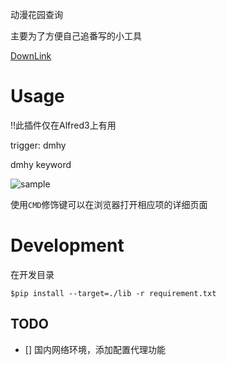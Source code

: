 动漫花园查询

主要为了方便自己追番写的小工具

[DownLink](https://github.com/azzgo/Alfred3-dmhy-search/releases/latest)

# Usage

!!此插件仅在Alfred3上有用

trigger: dmhy

dmhy keyword

![sample](https://cloud.githubusercontent.com/assets/5636512/16714251/84b07032-46ef-11e6-824a-e58c1c2a8ebb.jpeg)

使用`CMD`修饰键可以在浏览器打开相应项的详细页面

# Development

在开发目录
```
$pip install --target=./lib -r requirement.txt
```

## TODO

- [] 国内网络环境，添加配置代理功能